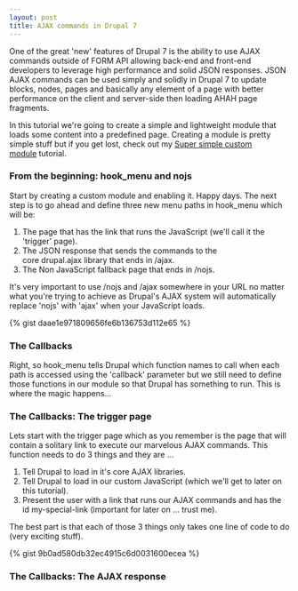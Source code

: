 ```yaml
---
layout: post
title: AJAX commands in Drupal 7
---
```


One of the great 'new' features of Drupal 7 is the ability to use AJAX commands outside of FORM API allowing back-end and front-end developers to leverage high performance and solid JSON responses. JSON AJAX commands can be used simply and solidly in Drupal 7 to update blocks, nodes, pages and basically any element of a page with better performance on the client and server-side then loading AHAH page fragments.

In this tutorial we're going to create a simple and lightweight module that loads some content into a predefined page. Creating a module is pretty simple stuff but if you get lost, check out my [Super simple custom module](http://interactivejunky.com/blog/super-simple-custom-module) tutorial.

### From the beginning: hook_menu and nojs
Start by creating a custom module and enabling it. Happy days. The next step is to go ahead and define three new menu paths in hook_menu which will be:

1. The page that has the link that runs the JavaScript (we'll call it the 'trigger' page).
1. The JSON response that sends the commands to the core drupal.ajax library that ends in /ajax.
1. The Non JavaScript fallback page that ends in /nojs.

It's very important to use /nojs and /ajax somewhere in your URL no matter what you're trying to achieve as Drupal's AJAX system will automatically replace 'nojs' with 'ajax' when your JavaScript loads.

{% gist daae1e971809656fe6b136753d112e65 %}

### The Callbacks
Right, so hook_menu tells Drupal which function names to call when each path is accessed using the 'callback' parameter but we still need to define those functions in our module so that Drupal has something to run. This is where the magic happens...

### The Callbacks: The trigger page

Lets start with the trigger page which as you remember is the page that will contain a solitary link to execute our marvelous AJAX commands. This function needs to do 3 things and they are ...

1. Tell Drupal to load in it's core AJAX libraries.
1. Tell Drupal to load in our custom JavaScript (which we'll get to later on this tutorial).
1. Present the user with a link that runs our AJAX commands and has the id my-special-link (important for later on ... trust me).

The best part is that each of those 3 things only takes one line of code to do (very exciting stuff).

{% gist 9b0ad580db32ec4915c6d0031600ecea %}

### The Callbacks: The AJAX response